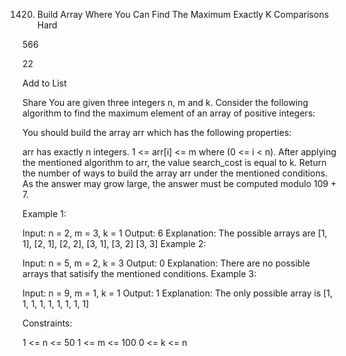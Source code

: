 1420. Build Array Where You Can Find The Maximum Exactly K Comparisons
Hard

566

22

Add to List

Share
You are given three integers n, m and k. Consider the following algorithm to find the maximum element of an array of positive integers:


You should build the array arr which has the following properties:

arr has exactly n integers.
1 <= arr[i] <= m where (0 <= i < n).
After applying the mentioned algorithm to arr, the value search_cost is equal to k.
Return the number of ways to build the array arr under the mentioned conditions. As the answer may grow large, the answer must be computed modulo 109 + 7.

 

Example 1:

Input: n = 2, m = 3, k = 1
Output: 6
Explanation: The possible arrays are [1, 1], [2, 1], [2, 2], [3, 1], [3, 2] [3, 3]
Example 2:

Input: n = 5, m = 2, k = 3
Output: 0
Explanation: There are no possible arrays that satisify the mentioned conditions.
Example 3:

Input: n = 9, m = 1, k = 1
Output: 1
Explanation: The only possible array is [1, 1, 1, 1, 1, 1, 1, 1, 1]
 

Constraints:

1 <= n <= 50
1 <= m <= 100
0 <= k <= n